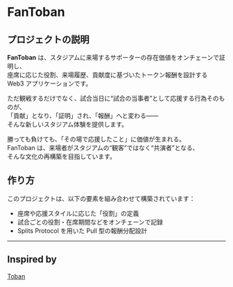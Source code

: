 # FanToban

## プロジェクトの説明

**FanToban** は、スタジアムに来場するサポーターの存在価値をオンチェーンで証明し、  
座席に応じた役割、来場履歴、貢献度に基づいたトークン報酬を設計する Web3 アプリケーションです。

ただ観戦するだけでなく、試合当日に“試合の当事者”として応援する行為そのものが、  
「貢献」となり、「証明」され、「報酬」へと変わる――  
そんな新しいスタジアム体験を提供します。

勝っても負けても、「その場で応援したこと」に価値が生まれる。  
FanToban は、来場者がスタジアムの“観客”ではなく“共演者”となる、  
そんな文化の再構築を目指しています。

## 作り方

このプロジェクトは、以下の要素を組み合わせて構築されています：

- 座席や応援スタイルに応じた「役割」の定義  
- 試合ごとの役割・在席期間などをオンチェーンで記録  
- Splits Protocol を用いた Pull 型の報酬分配設計  

---

## Inspired by

[Toban](https://github.com/hackdays-io/toban)

